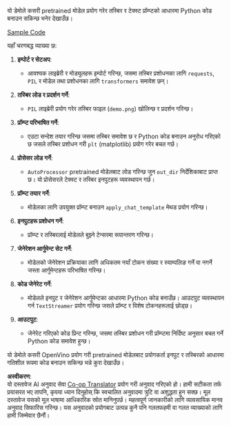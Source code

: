 <!--
CO_OP_TRANSLATOR_METADATA:
{
  "original_hash": "d7d7afa242a4a041ff4193546d4baf16",
  "translation_date": "2025-05-09T19:59:26+00:00",
  "source_file": "md/02.Application/04.Vision/Phi3/E2E_OpenVino_Phi3Vision.md",
  "language_code": "ne"
}
-->
यो डेमोले कसरी pretrained मोडेल प्रयोग गरेर तस्बिर र टेक्स्ट प्रॉम्प्टको आधारमा Python कोड बनाउन सकिन्छ भनेर देखाउँछ।

[Sample Code](../../../../../../code/06.E2E/E2E_OpenVino_Phi3-vision.ipynb)

यहाँ चरणबद्ध व्याख्या छ:

1. **इम्पोर्ट र सेटअप**:
   - आवश्यक लाइब्रेरी र मोड्युलहरू इम्पोर्ट गरिन्छ, जसमा तस्बिर प्रशोधनका लागि `requests`, `PIL` र मोडेल तथा प्रशोधनका लागि `transformers` समावेश छन्।

2. **तस्बिर लोड र प्रदर्शन गर्ने**:
   - `PIL` लाइब्रेरी प्रयोग गरेर तस्बिर फाइल (`demo.png`) खोलिन्छ र प्रदर्शन गरिन्छ।

3. **प्रॉम्प्ट परिभाषित गर्ने**:
   - एउटा सन्देश तयार गरिन्छ जसमा तस्बिर समावेश छ र Python कोड बनाउन अनुरोध गरिएको छ जसले तस्बिर प्रशोधन गरी `plt` (matplotlib) प्रयोग गरेर बचत गर्छ।

4. **प्रोसेसर लोड गर्ने**:
   - `AutoProcessor` pretrained मोडेलबाट लोड गरिन्छ जुन `out_dir` निर्देशिकाबाट प्राप्त छ। यो प्रोसेसरले टेक्स्ट र तस्बिर इनपुटहरू व्यवस्थापन गर्छ।

5. **प्रॉम्प्ट तयार गर्ने**:
   - मोडेलका लागि उपयुक्त प्रॉम्प्ट बनाउन `apply_chat_template` मेथड प्रयोग गरिन्छ।

6. **इनपुटहरू प्रशोधन गर्ने**:
   - प्रॉम्प्ट र तस्बिरलाई मोडेलले बुझ्ने टेन्सरमा रूपान्तरण गरिन्छ।

7. **जेनेरेशन आर्गुमेन्ट सेट गर्ने**:
   - मोडेलको जेनेरेशन प्रक्रियाका लागि अधिकतम नयाँ टोकन संख्या र स्याम्पलिङ गर्ने वा नगर्ने जस्ता आर्गुमेन्टहरू परिभाषित गरिन्छ।

8. **कोड जेनेरेट गर्ने**:
   - मोडेलले इनपुट र जेनेरेशन आर्गुमेन्टका आधारमा Python कोड बनाउँछ। आउटपुट व्यवस्थापन गर्न `TextStreamer` प्रयोग गरिन्छ जसले प्रॉम्प्ट र विशेष टोकनहरूलाई छोड्छ।

9. **आउटपुट**:
   - जेनेरेट गरिएको कोड प्रिन्ट गरिन्छ, जसमा तस्बिर प्रशोधन गरी प्रॉम्प्टमा निर्दिष्ट अनुसार बचत गर्ने Python कोड समावेश हुन्छ।

यो डेमोले कसरी OpenVino प्रयोग गरी pretrained मोडेलबाट प्रयोगकर्ता इनपुट र तस्बिरको आधारमा गतिशील रूपमा कोड बनाउन सकिन्छ भन्ने कुरा देखाउँछ।

**अस्वीकरण**:  
यो दस्तावेज AI अनुवाद सेवा [Co-op Translator](https://github.com/Azure/co-op-translator) प्रयोग गरी अनुवाद गरिएको हो। हामी सटीकता तर्फ प्रयासरत भए तापनि, कृपया ध्यान दिनुहोस् कि स्वचालित अनुवादमा त्रुटि वा अशुद्धता हुन सक्छ। मूल दस्तावेज यसको मूल भाषामा आधिकारिक स्रोत मानिनुपर्छ। महत्वपूर्ण जानकारीको लागि व्यावसायिक मानव अनुवाद सिफारिस गरिन्छ। यस अनुवादको प्रयोगबाट उत्पन्न कुनै पनि गलतफहमी वा गलत व्याख्याको लागि हामी जिम्मेवार छैनौं।